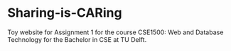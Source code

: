 # Sharing-is-CARing

Toy website for Assignment 1 for the course CSE1500: Web and Database Technology for the Bachelor in CSE at TU Delft.
